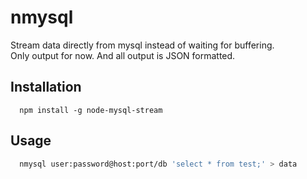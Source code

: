 # nmysql

Stream data directly from mysql instead of waiting for buffering.   
Only output for now. And all output is JSON formatted.   

## Installation
```
  npm install -g node-mysql-stream
```

## Usage
```bash
  nmysql user:password@host:port/db 'select * from test;' > data
```
